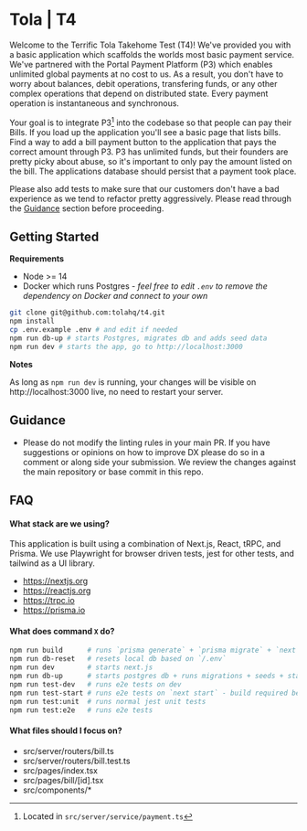 # Tola | T4

Welcome to the Terrific Tola Takehome Test (T4)! We've provided you with a basic
application which scaffolds the worlds most basic payment service. We've
partnered with the Portal Payment Platform (P3) which enables unlimited global
payments at no cost to us. As a result, you don't have to worry about balances,
debit operations, transfering funds, or any other complex operations that depend
on distributed state. Every payment operation is instantaneous and synchronous.

Your goal is to integrate P3[^1] into the codebase so that people can pay their
Bills. If you load up the application you'll see a basic page that lists bills.
Find a way to add a bill payment button to the application that pays the correct
amount through P3. P3 has unlimited funds, but their founders are pretty picky
about abuse, so it's important to only pay the amount listed on the bill. The
applications database should persist that a payment took place.

Please also add tests to make sure that our customers don't have a bad
experience as we tend to refactor pretty aggressively. Please read through the
[Guidance](#guidance) section before proceeding.

[^1]: Located in `src/server/service/payment.ts`

## Getting Started

**Requirements**

- Node >= 14
- Docker which runs Postgres - _feel free to edit `.env` to remove the
  dependency on Docker and connect to your own_

```bash
git clone git@github.com:tolahq/t4.git
npm install
cp .env.example .env # and edit if needed
npm run db-up # starts Postgres, migrates db and adds seed data
npm run dev # starts the app, go to http://localhost:3000
```

**Notes**

As long as `npm run dev` is running, your changes will be visible on
http://localhost:3000 live, no need to restart your server.

## Guidance

- Please do not modify the linting rules in your main PR. If you have
  suggestions or opinions on how to improve DX please do so in a comment or
  along side your submission. We review the changes against the main repository
  or base commit in this repo.

## FAQ

#### What stack are we using?

This application is built using a combination of Next.js, React, tRPC, and
Prisma. We use Playwright for browser driven tests, jest for other tests, and
tailwind as a UI library.

- https://nextjs.org
- https://reactjs.org
- https://trpc.io
- https://prisma.io

#### What does command `X` do?

```bash
npm run build      # runs `prisma generate` + `prisma migrate` + `next build`
npm run db-reset   # resets local db based on `/.env`
npm run dev        # starts next.js
npm run db-up      # starts postgres db + runs migrations + seeds + starts next.js
npm run test-dev   # runs e2e tests on dev
npm run test-start # runs e2e tests on `next start` - build required before
npm run test:unit  # runs normal jest unit tests
npm run test:e2e   # runs e2e tests
```

#### What files should I focus on?

- src/server/routers/bill.ts
- src/server/routers/bill.test.ts
- src/pages/index.tsx
- src/pages/bill/[id].tsx
- src/components/\*


